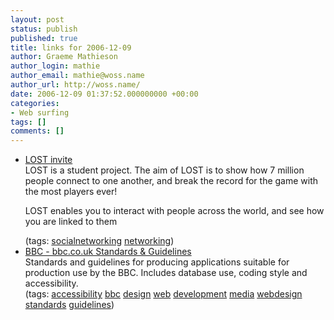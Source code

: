 ```yaml
---
layout: post
status: publish
published: true
title: links for 2006-12-09
author: Graeme Mathieson
author_login: mathie
author_email: mathie@woss.name
author_url: http://woss.name/
date: 2006-12-09 01:37:52.000000000 +00:00
categories:
- Web surfing
tags: []
comments: []
---
```

<ul class="delicious">
	<li>
		<div class="delicious-link"><a href="http://www.lost.eu/d7bc">LOST invite</a></div>
		<div class="delicious-extended">LOST is a student project. The aim of LOST is to show how 7 million people connect to one another, and break the record for the game with the most players ever!

LOST enables you to interact with people across the world, and see how you are linked to them</div>
		<div class="delicious-tags">(tags: <a href="http://del.icio.us/mathie/socialnetworking">socialnetworking</a> <a href="http://del.icio.us/mathie/networking">networking</a>)</div>
	</li>
	<li>
		<div class="delicious-link"><a href="http://www.bbc.co.uk/guidelines/newmedia/">BBC - bbc.co.uk Standards & Guidelines</a></div>
		<div class="delicious-extended">Standards and guidelines for producing applications suitable for production use by the BBC.  Includes database use, coding style and accessibility.</div>
		<div class="delicious-tags">(tags: <a href="http://del.icio.us/mathie/accessibility">accessibility</a> <a href="http://del.icio.us/mathie/bbc">bbc</a> <a href="http://del.icio.us/mathie/design">design</a> <a href="http://del.icio.us/mathie/web">web</a> <a href="http://del.icio.us/mathie/development">development</a> <a href="http://del.icio.us/mathie/media">media</a> <a href="http://del.icio.us/mathie/webdesign">webdesign</a> <a href="http://del.icio.us/mathie/standards">standards</a> <a href="http://del.icio.us/mathie/guidelines">guidelines</a>)</div>
	</li>
</ul>

